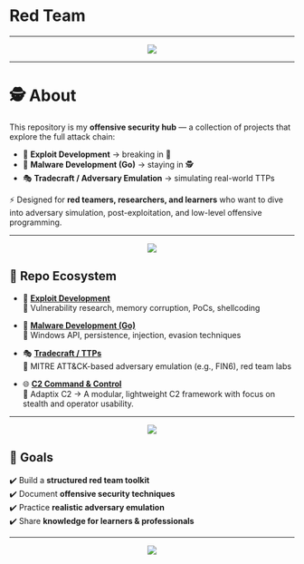 # Red Team

---
<p align="center">
  <img src="https://capsule-render.vercel.app/api?type=waving&color=ff0000&height=200&section=header&text=Red%20Team%20Offensive%20Security&fontSize=40&fontColor=ffffff&animation=fadeIn&fontAlignY=35" />
</p>

---

# 🕵️ About  

This repository is my **offensive security hub** — a collection of projects that explore the full attack chain:  

- 🐞 **Exploit Development** → breaking in 🚪  
- 🐹 **Malware Development (Go)** → staying in 🕵️  
- 🎭 **Tradecraft / Adversary Emulation** → simulating real-world TTPs  

⚡ Designed for **red teamers, researchers, and learners** who want to dive into adversary simulation, post-exploitation, and low-level offensive programming.  

---

<p align="center">
  <img src="https://capsule-render.vercel.app/api?type=rect&color=0:ff0000,100:000000&height=80&section=header&text=📂%20Repo%20Ecosystem&fontSize=30&fontColor=ffffff" />
</p>

## 📂 Repo Ecosystem  

- 🐞 [**Exploit Development**](https://github.com/Lynk4/Exploit-Development)  
  🔹 Vulnerability research, memory corruption, PoCs, shellcoding  

- 🐹 [**Malware Development (Go)**](https://github.com/Lynk4/maldev-go)  
  🔹 Windows API, persistence, injection, evasion techniques  

- 🎭 [**Tradecraft / TTPs**](https://github.com/Lynk4/Red-Team/tree/main/FIN6%20Adversary%20Emulation)  
  🔹 MITRE ATT&CK-based adversary emulation (e.g., FIN6), red team labs
  
- 🌐 [**C2 Command & Control**](https://github.com/<you>/c2-dev)                                
  🔹 Adaptix C2 → A modular, lightweight C2 framework with focus on stealth and operator usability.

---

<p align="center">
  <img src="https://capsule-render.vercel.app/api?type=rect&color=0:000000,100:ff0000&height=80&section=header&text=🎯%20Goals&fontSize=30&fontColor=ffffff" />
</p>

## 🎯 Goals  

✔️ Build a **structured red team toolkit**  
✔️ Document **offensive security techniques**  
✔️ Practice **realistic adversary emulation**  
✔️ Share **knowledge for learners & professionals**  

---

<p align="center">
  <img src="https://capsule-render.vercel.app/api?type=waving&color=000000&height=200&section=footer&text=🚀%20Stay%20Curious%20%7C%20Stay%20Ethical%20%7C%20Hack%20the%20Planet%20🌍&fontSize=25&fontColor=ffffff&animation=fadeIn" />
</p>
